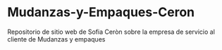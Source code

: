 # Mudanzas-y-Empaques-Ceron
Repositorio de sitio web de Sofia Ceròn sobre la empresa de servicio al cliente de Mudanzas y empaques 
